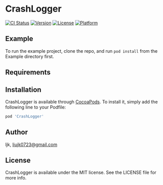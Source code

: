 # CrashLogger

[![CI Status](https://img.shields.io/travis/ljk/CrashLogger.svg?style=flat)](https://travis-ci.org/ljk/CrashLogger)
[![Version](https://img.shields.io/cocoapods/v/CrashLogger.svg?style=flat)](https://cocoapods.org/pods/CrashLogger)
[![License](https://img.shields.io/cocoapods/l/CrashLogger.svg?style=flat)](https://cocoapods.org/pods/CrashLogger)
[![Platform](https://img.shields.io/cocoapods/p/CrashLogger.svg?style=flat)](https://cocoapods.org/pods/CrashLogger)

## Example

To run the example project, clone the repo, and run `pod install` from the Example directory first.

## Requirements

## Installation

CrashLogger is available through [CocoaPods](https://cocoapods.org). To install
it, simply add the following line to your Podfile:

```ruby
pod 'CrashLogger'
```

## Author

ljk, liujk0723@gmail.com

## License

CrashLogger is available under the MIT license. See the LICENSE file for more info.
